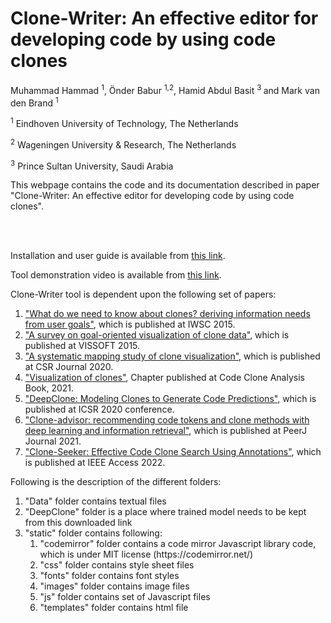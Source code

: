 # Clone-Writer: An effective editor for developing code by using code clones

<p style="text-align: left;">Muhammad Hammad&nbsp;<sup>1</sup>, &Ouml;nder Babur&nbsp;<sup>1,2</sup>, Hamid Abdul Basit <sup>3&nbsp;</sup>and Mark van den Brand <sup>1</sup></p>
<p style="text-align: left;"><sup>1</sup> Eindhoven University of Technology, The Netherlands</p>
<p style="text-align: left;"><sup>2</sup> Wageningen University & Research, The Netherlands</p>
<p style="text-align: left;"><sup>3</sup> Prince Sultan University, Saudi Arabia</p>

This webpage contains the code and its documentation described in paper "Clone-Writer: An effective editor for developing code by using code clones". 

<br>
<br>

Installation and user guide is available from <a href="https://www.win.tue.nl/~mhammad/Clone-Writer/UserGuideCloneWriter.pdf">this link</a>.

Tool demonstration video is available from <a href="https://www.win.tue.nl/~mhammad/Clone-Writer/CloneWriterVideo.mp4">this link</a>.


Clone-Writer tool is dependent  upon the following set of papers:

<ol>
<li><a href="https://ieeexplore.ieee.org/document/7069891">"What do we need to know about clones? deriving information needs from user goals"</a>, which is published at IWSC 2015.
<li><a href="https://www.researchgate.net/profile/Hamid-Basit/publication/308106751_A_survey_on_goal-oriented_visualization_of_clone_data/links/5844f87a08aeda69681917f0/A-survey-on-goal-oriented-visualization-of-clone-data.pdf">"A survey on goal-oriented visualization of clone data"</a>, which is published at VISSOFT 2015.
<li><a href="https://www.sciencedirect.com/science/article/pii/S1574013719302679">"A systematic mapping study of clone visualization"</a>, which is published at CSR Journal 2020.

<li><a href="https://link.springer.com/chapter/10.1007/978-981-16-1927-4_8">"Visualization of clones"</a>, Chapter published at Code Clone Analysis Book, 2021.

<li><a href="https://link.springer.com/chapter/10.1007/978-3-030-64694-3_9">"DeepClone: Modeling Clones to Generate Code Predictions"</a>, which is published at ICSR 2020 conference.
<li><a href="https://peerj.com/articles/cs-737/">"Clone-advisor: recommending code tokens and clone methods with deep learning and information retrieval"</a>, which is published at PeerJ Journal 2021.
<li><a href="https://arxiv.org/abs/2106.03042">"Clone-Seeker: Effective Code Clone Search Using Annotations"</a>, which is published at IEEE Access 2022.


</ol> 


Following is the description of the different folders:

1. "Data" folder contains textual files 
2. "DeepClone" folder is a place where trained model needs to be kept from this downloaded link 
3. "static" folder contains following: 
     <ol>
     <li>"codemirror" folder contains a code mirror Javascript library code, which is under MIT license (https://codemirror.net/)
     <li>"css" folder contains style sheet files
     <li>"fonts" folder contains font styles
     <li>"images" folder contains image files
     <li>"js" folder contains set of Javascript files
     <li>"templates" folder contains html file
     </ol>
